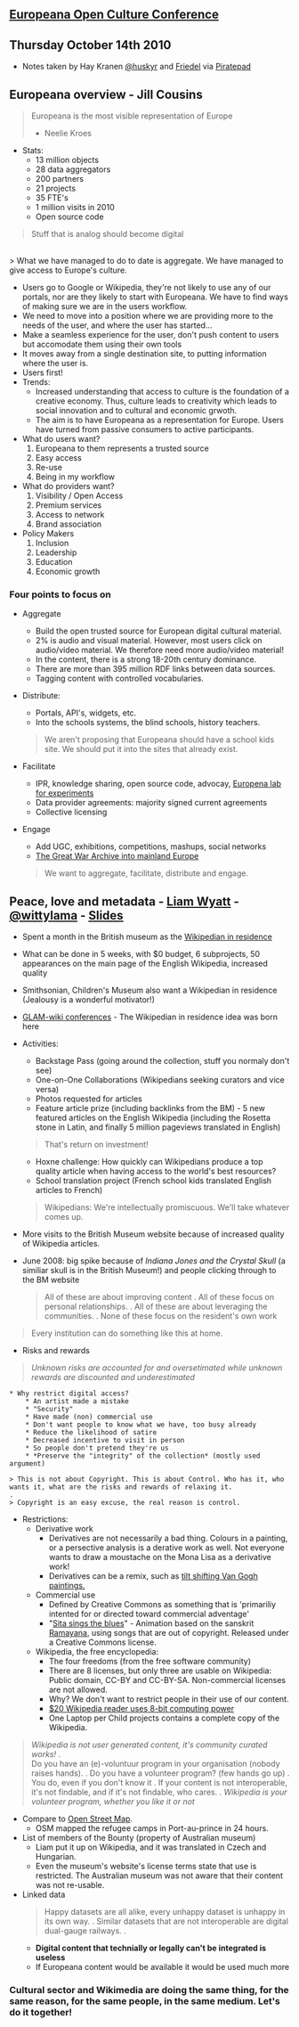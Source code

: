 ## [Europeana Open Culture Conference](http://version1.europeana.eu/web/europeana-plenary-2010/)
## Thursday October 14th 2010
* Notes taken by Hay Kranen [@huskyr](http://twitter.com/huskyr) and [Friedel](@europeanaeu) via [Piratepad](http://piratepad.net/gRFYutP4ym)

## Europeana overview - Jill Cousins

> Europeana is the most visible representation of Europe
> - Neelie Kroes

* Stats:
    * 13 million objects
    * 28 data aggregators
    * 200 partners
    * 21 projects
    * 35 FTE's
    * 1 million visits in 2010
    * Open source code

> Stuff that is analog should become digital
<br />
> What we have managed to do to date is aggregate. We have managed to give access to Europe's culture.

* Users go to Google or Wikipedia, they're not likely to use any of our portals, nor are they likely to start with Europeana. We have to find ways of making sure we are in the users workflow.
* We need to move into a position where we are providing more to the needs of the user, and where the user has started...
* Make a seamless experience for the user, don't push content to users but accomodate them using their own tools
* It moves away from a single destination site, to putting information where the user is.
* Users first!
* Trends:
    * Increased understanding that access to culture is the foundation of a creative economy. Thus, culture leads to creativity which leads to social innovation and to cultural and economic grwoth.
    * The aim is to have Europeana as a representation for Europe. Users have turned from passive consumers to active participants.
* What do users want?
    1. Europeana to them represents a trusted source
    2. Easy access
    3. Re-use
    4. Being in my workflow
* What do providers want?
    1. Visibility / Open Access
    2. Premium services
    3. Access to network
    4. Brand association
* Policy Makers
    1. Inclusion
    2. Leadership
    3. Education
    4. Economic growth

### Four points to focus on

* Aggregate
    * Build the open trusted source for European digital cultural material.
    * 2% is audio and visual material. However, most users click on audio/video material. We therefore need more audio/video material!
    * In the content, there is a strong 18-20th century dominance.
    * There are more than 395 million RDF links between data sources.
    * Tagging content with controlled vocabularies.
* Distribute:
    * Portals, API's, widgets, etc.
    * Into the schools systems, the blind schools, history teachers.
    > We aren't proposing that Europeana should have a school kids site. We should put it into the sites that already exist.
* Facilitate
    * IPR, knowledge sharing, open source code, advocay, [Europena lab for experiments](http://europeanalabs.eu/)
    * Data provider agreements: majority signed current agreements
    * Collective licensing
* Engage
    * Add UGC, exhibitions, competitions, mashups, social networks
    * [The Great War Archive into mainland Europe](http://www.oucs.ox.ac.uk/ww1lit/gwa/)

    > We want to aggregate, facilitate, distribute and engage.

## Peace, love and metadata - [Liam Wyatt](http://wittylama.com/blog)  - [@wittylama](http://twitter.com/wittylama) - [Slides](http://prezi.com/fdjjl0tfpghu/peace-love-metadata/)
* Spent a month in the British museum as the [Wikipedian in residence](http://en.wikipedia.org/wiki/Wikipedia:GLAM/BM)
* What can be done in 5 weeks, with $0 budget, 6 subprojects, 50 appearances on the main page of the English Wikipedia, increased quality
* Smithsonian, Children's Museum also want a Wikipedian in residence (Jealousy is a wonderful motivator!)
* [GLAM-wiki conferences](http://glamwiki.org) - The Wikipedian in residence idea was born here
* Activities:
    * Backstage Pass (going around the collection, stuff you normaly don't see)
    * One-on-One Collaborations (Wikipedians seeking curators and vice versa)
    * Photos requested for articles
    * Feature article prize (including backlinks from the BM) - 5 new featured articles on the English Wikipedia (including the Rosetta stone in Latin, and finally 5 million pageviews translated in English)

    >That's return on investment!

    * Hoxne challenge: How quickly can Wikipedians produce a top quality article when having access to the world's best resources?
    * School translation project (French school kids translated English articles to French)

    > Wikipedians: We're intellectually promiscuous. We'll take whatever comes up.

* More visits to the British Museum website because of increased quality of Wikipedia articles.
* June 2008: big spike because of *Indiana Jones and the Crystal Skull* (a similiar skull is in the British Museum!) and people clicking through to the BM website

    > All of these are about improving content
    .
    > All of these focus on personal relationships.
    .
    > All of these are about leveraging the communities.
    .
    > None of these focus on the resident's own work

> Every institution can do something like this at home.

* Risks and rewards
> *Unknown risks are accounted for and oversetimated while unknown rewards are discounted and underestimated*

    * Why restrict digital access?
        * An artist made a mistake
        * "Security"
        * Have made (non) commercial use
        * Don't want people to know what we have, too busy already
        * Reduce the likelihood of satire
        * Decreased incentive to visit in person
        * So people don't pretend they're us
        * *Preserve the "integrity" of the collection* (mostly used argument)
    
    > This is not about Copyright. This is about Control. Who has it, who wants it, what are the risks and rewards of relaxing it.
    .
    > Copyright is an easy excuse, the real reason is control.

* Restrictions:
    * Derivative work
        * Derivatives are not necessarily a bad thing. Colours in a painting, or a persective analysis is a derative work as well. Not everyone wants to draw a moustache on the Mona Lisa as a derivative work!
        * Derivatives can be a remix, such as [tilt shifting Van Gogh paintings.](http://blog.makezine.com/archive/2010/09/tilt-shift_van_gogh.html)
    * Commercial use
        * Defined by Creative Commons as something that is 'primariliy intented for or directed toward commercial adventage'
        * "[Sita sings the blues](http://www.sitasingstheblues.com/)" - Animation based on the sanskrit [Ramayana](http://en.wikipedia.org/wiki/Ramayana), using songs that are out of copyright. Released under a Creative Commons license.
    * Wikipedia, the free encyclopedia:
        * The four freedoms (from the free software community)
        * There are 8 licenses, but only three are usable on Wikipedia: Public domain, CC-BY and CC-BY-SA. Non-commercial licenses are not allowed.
        * Why? We don't want to restrict people in their use of our content.
        * [$20 Wikipedia reader uses 8-bit computing power](http://www.wired.com/gadgetlab/2010/07/humane-wikipedia-reader/)
        * One Laptop per Child projects contains a complete copy of the Wikipedia.

> *Wikipedia is not user generated content, it's community curated works!*
.    
> Do you have an (e)-voluntuur program in your organisation (nobody raises hands).
.
> Do you have a volunteer program? (few hands go up)
.
> You do, even if you don't know it
.
> If your content is not interoperable, it's not findable, and if it's not findable, who cares.
.
> *Wikipedia is your volunteer program, whether you like it or not*

* Compare to [Open Street Map](http://www.openstreetmap.org).
    * OSM mapped the refugee camps in Port-au-prince in 24 hours.
* List of members of the Bounty (property of Australian museum)
    * Liam put it up on Wikipedia, and it was translated in Czech and Hungarian.
    * Even the museum's website's license terms state that use is restricted. The Australian museum was not aware that their content was not re-usable.
* Linked data
    > Happy datasets are all alike, every unhappy dataset is unhappy in its own way.
    .
    > Similar datasets that are not interoperable are digital dual-gauge railways.
    .
    * **Digital content that technially or legally can't be integrated is useless**
    * If Europeana content would be available it would be used much more

### Cultural sector and Wikimedia are doing the same thing, for the same reason, for the same people, in the same medium. Let's do it together!